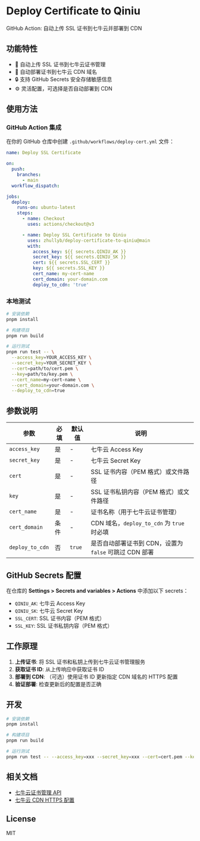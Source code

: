 # Deploy Certificate to Qiniu

GitHub Action: 自动上传 SSL 证书到七牛云并部署到 CDN

## 功能特性

- 🚀 自动上传 SSL 证书到七牛云证书管理
- 🔄 自动部署证书到七牛云 CDN 域名
- 🔒 支持 GitHub Secrets 安全存储敏感信息
- ⚙️ 灵活配置，可选择是否自动部署到 CDN

## 使用方法

### GitHub Action 集成

在你的 GitHub 仓库中创建 `.github/workflows/deploy-cert.yml` 文件：

```yaml
name: Deploy SSL Certificate

on:
  push:
    branches:
      - main
  workflow_dispatch:

jobs:
  deploy:
    runs-on: ubuntu-latest
    steps:
      - name: Checkout
        uses: actions/checkout@v3

      - name: Deploy SSL Certificate to Qiniu
        uses: zhullyb/deploy-certificate-to-qiniu@main
        with:
          access_key: ${{ secrets.QINIU_AK }}
          secret_key: ${{ secrets.QINIU_SK }}
          cert: ${{ secrets.SSL_CERT }}
          key: ${{ secrets.SSL_KEY }}
          cert_name: my-cert-name
          cert_domain: your-domain.com
          deploy_to_cdn: 'true'
```

### 本地测试

```bash
# 安装依赖
pnpm install

# 构建项目
pnpm run build

# 运行测试
pnpm run test -- \
  --access_key=YOUR_ACCESS_KEY \
  --secret_key=YOUR_SECRET_KEY \
  --cert=path/to/cert.pem \
  --key=path/to/key.pem \
  --cert_name=my-cert-name \
  --cert_domain=your-domain.com \
  --deploy_to_cdn=true
```

## 参数说明

| 参数 | 必填 | 默认值 | 说明 |
|------|------|--------|------|
| `access_key` | 是 | - | 七牛云 Access Key |
| `secret_key` | 是 | - | 七牛云 Secret Key |
| `cert` | 是 | - | SSL 证书内容（PEM 格式）或文件路径 |
| `key` | 是 | - | SSL 证书私钥内容（PEM 格式）或文件路径 |
| `cert_name` | 是 | - | 证书名称（用于七牛云证书管理） |
| `cert_domain` | 条件 | - | CDN 域名，`deploy_to_cdn` 为 `true` 时必填 |
| `deploy_to_cdn` | 否 | `true` | 是否自动部署证书到 CDN，设置为 `false` 可跳过 CDN 部署 |

## GitHub Secrets 配置

在仓库的 **Settings > Secrets and variables > Actions** 中添加以下 secrets：

- `QINIU_AK`: 七牛云 Access Key
- `QINIU_SK`: 七牛云 Secret Key
- `SSL_CERT`: SSL 证书内容（PEM 格式）
- `SSL_KEY`: SSL 证书私钥内容（PEM 格式）

## 工作原理

1. **上传证书**: 将 SSL 证书和私钥上传到七牛云证书管理服务
2. **获取证书 ID**: 从上传响应中获取证书 ID
3. **部署到 CDN**: （可选）使用证书 ID 更新指定 CDN 域名的 HTTPS 配置
4. **验证部署**: 检查更新后的配置是否正确

## 开发

```bash
# 安装依赖
pnpm install

# 构建项目
pnpm run build

# 运行测试
pnpm run test -- --access_key=xxx --secret_key=xxx --cert=cert.pem --key=key.pem --cert_name=test --cert_domain=example.com
```

## 相关文档

- [七牛云证书管理 API](https://developer.qiniu.com/fusion/8593/interface-related-certificate)
- [七牛云 CDN HTTPS 配置](https://developer.qiniu.com/pili/9900/live-domain-certificate)

## License

MIT
